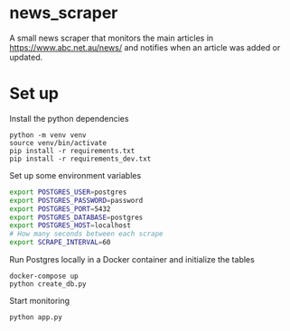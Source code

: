# news_scraper
A small news scraper that monitors the main articles in https://www.abc.net.au/news/ and notifies when an article was added or updated.

# Set up
Install the python dependencies
```
python -m venv venv
source venv/bin/activate
pip install -r requirements.txt
pip install -r requirements_dev.txt
```

Set up some environment variables
```bash
export POSTGRES_USER=postgres
export POSTGRES_PASSWORD=password
export POSTGRES_PORT=5432
export POSTGRES_DATABASE=postgres
export POSTGRES_HOST=localhost
# How many seconds between each scrape
export SCRAPE_INTERVAL=60
```

Run Postgres locally in a Docker container and initialize the tables
```
docker-compose up
python create_db.py
```

Start monitoring
```
python app.py
```
